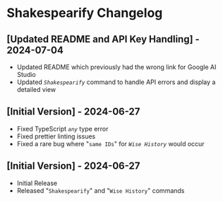 # Shakespearify Changelog

## [Updated README and API Key Handling] - 2024-07-04

- Updated README which previously had the wrong link for Google AI Studio
- Updated *`Shakespearify`* command to handle API errors and display a detailed view

## [Initial Version] - 2024-06-27

- Fixed TypeScript *`any`* type error
- Fixed prettier linting issues
- Fixed a rare bug where "`same IDs`" for *`Wise History`* would occur

## [Initial Version] - 2024-06-27

- Initial Release
- Released "`Shakespearify`" and "`Wise History`" commands